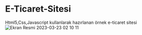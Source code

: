 # E-Ticaret-Sitesi
Html5,Css,Javascript kullanlarak hazırlanan örnek e-ticaret sitesi
![Ekran Resmi 2023-03-23 02 10 11](https://user-images.githubusercontent.com/80462839/227059096-48f94c65-1604-49a6-89cf-3587a85cf356.png)
